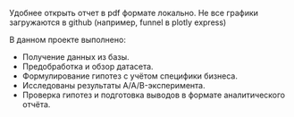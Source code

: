 Удобнее открыть отчет в pdf формате локально. Не все графики загружаются в github (например, funnel  в plotly express)

В данном проекте выполнено:
 - Получение данных из базы. 
 - Предобработка и обзор датасета. 
 - Формулирование гипотез с учётом специфики бизнеса. 
 - Исследованы результаты A/A/B-эксперимента.
 - Проверка гипотез и подготовка выводов в формате аналитического отчёта.

